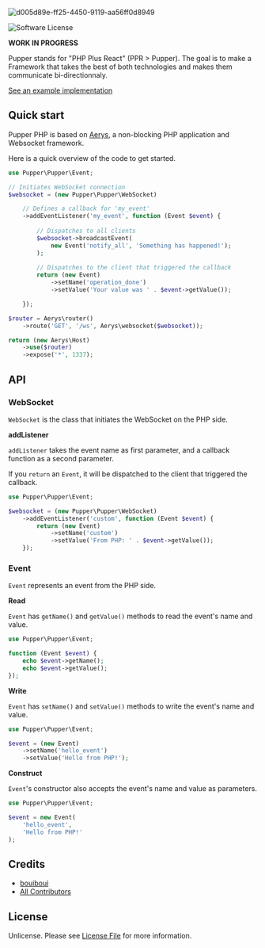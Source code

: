![d005d89e-ff25-4450-9119-aa56ff0d8949](https://user-images.githubusercontent.com/3274103/31629229-4859fe88-b2b3-11e7-85fb-66c35710f607.png)

![Software License][ico-license]

**WORK IN PROGRESS**

Pupper stands for "PHP Plus React" (PPR > Pupper). The goal is to make a Framework that takes the best of both technologies and makes them communicate bi-directionnaly.

[See an example implementation](https://github.com/bouiboui/pupper/tree/master/app)

## Quick start

Pupper PHP is based on [Aerys](https://amphp.org/aerys/), a non-blocking PHP application and Websocket framework.

Here is a quick overview of the code to get started.

```php
use Pupper\Pupper\Event;

// Initiates WebSocket connection
$websocket = (new Pupper\Pupper\WebSocket)

    // Defines a callback for 'my_event'
    ->addEventListener('my_event', function (Event $event) {
    
        // Dispatches to all clients
        $websocket->broadcastEvent(
            new Event('notify_all', 'Something has happened!');
        );
    
        // Dispatches to the client that triggered the callback
        return (new Event)
            ->setName('operation_done')
            ->setValue('Your value was ' . $event->getValue());

    });

$router = Aerys\router()
    ->route('GET', '/ws', Aerys\websocket($websocket));

return (new Aerys\Host)
    ->use($router)
    ->expose('*', 1337);
```



## API
### WebSocket

`WebSocket` is the class that initiates the WebSocket on the PHP side.

**addListener**

`addListener` takes the event name as first parameter, and a callback function as a second parameter. 

If you `return` an `Event`, it will be dispatched to the client that triggered the callback. 

```php
use Pupper\Pupper\Event;

$websocket = (new Pupper\Pupper\WebSocket)
    ->addEventListener('custom', function (Event $event) {
        return (new Event)
            ->setName('custom')
            ->setValue('From PHP: ' . $event->getValue());
    });
```

### Event

`Event` represents an event from the PHP side.


**Read**

`Event` has `getName()` and `getValue()` methods to read the event's name and value.

```php
use Pupper\Pupper\Event;

function (Event $event) {
    echo $event->getName();
    echo $event->getValue();
});
```

**Write**

`Event` has `setName()` and `setValue()` methods to write the event's name and value.

```php
use Pupper\Pupper\Event;

$event = (new Event)
    ->setName('hello_event')
    ->setValue('Hello from PHP!');
```

**Construct**

`Event`'s constructor also accepts the event's name and value as parameters.

```php
use Pupper\Pupper\Event;

$event = new Event(
    'hello_event', 
    'Hello from PHP!'
);
```

## Credits

- [bouiboui][link-author]
- [All Contributors][link-contributors]

## License

Unlicense. Please see [License File](LICENSE.md) for more information.

[ico-license]: https://img.shields.io/badge/license-Unlicense-brightgreen.svg?style=flat-square

[link-author]: https://github.com/bouiboui
[link-contributors]: ../../contributors
